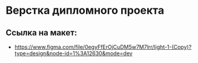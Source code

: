 # **Верстка дипломного проекта**

## Ссылка на макет:
* https://www.figma.com/file/0egyFfErOjCuDM5w7M7lrr/light-1-(Copy)?type=design&node-id=1%3A12630&mode=dev
